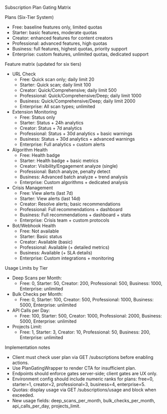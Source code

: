 Subscription Plan Gating Matrix

Plans (Six-Tier System)
- Free: baseline features only, limited quotas
- Starter: basic features, moderate quotas
- Creator: enhanced features for content creators
- Professional: advanced features, high quotas
- Business: full features, highest quotas, priority support
- Enterprise: custom features, unlimited quotas, dedicated support

Feature matrix (updated for six tiers)
- URL Check
  - Free: Quick scan only; daily limit 20
  - Starter: Quick scan; daily limit 100
  - Creator: Quick/Comprehensive; daily limit 500
  - Professional: Quick/Comprehensive/Deep; daily limit 1000
  - Business: Quick/Comprehensive/Deep; daily limit 2000
  - Enterprise: All scan types; unlimited
- Extension Monitoring
  - Free: Status only
  - Starter: Status + 24h analytics
  - Creator: Status + 7d analytics
  - Professional: Status + 30d analytics + basic warnings
  - Business: Status + 30d analytics + advanced warnings
  - Enterprise: Full analytics + custom alerts
- Algorithm Health
  - Free: Health badge
  - Starter: Health badge + basic metrics
  - Creator: Visibility/Engagement analyze (single)
  - Professional: Batch analyze, penalty detect
  - Business: Advanced batch analyze + trend analysis
  - Enterprise: Custom algorithms + dedicated analysis
- Crisis Management
  - Free: View alerts (last 7d)
  - Starter: View alerts (last 14d)
  - Creator: Resolve alerts; basic recommendations
  - Professional: Full recommendations + dashboard
  - Business: Full recommendations + dashboard + stats
  - Enterprise: Crisis team + custom protocols
- Bot/Webhook Health
  - Free: Not available
  - Starter: Basic status
  - Creator: Available (basic)
  - Professional: Available (+ detailed metrics)
  - Business: Available (+ SLA details)
  - Enterprise: Custom integrations + monitoring

Usage Limits by Tier
- Deep Scans per Month:
  - Free: 0, Starter: 50, Creator: 200, Professional: 500, Business: 1000, Enterprise: unlimited
- Bulk Checks per Month:
  - Free: 0, Starter: 100, Creator: 500, Professional: 1000, Business: 5000, Enterprise: unlimited
- API Calls per Day:
  - Free: 100, Starter: 500, Creator: 1000, Professional: 2000, Business: 5000, Enterprise: unlimited
- Projects Limit:
  - Free: 1, Starter: 3, Creator: 10, Professional: 50, Business: 200, Enterprise: unlimited

Implementation notes
- Client must check user plan via GET /subscriptions before enabling actions.
- Use PlanGatingWrapper to render CTA for insufficient plan.
- Endpoints should enforce gates server-side; client gates are UX only.
- Environment config should include numeric ranks for plans: free=0, starter=1, creator=2, professional=3, business=4, enterprise=5.
- Quotas: display usage via GET /subscriptions/usage and block when exceeded.
- New usage fields: deep_scans_per_month, bulk_checks_per_month, api_calls_per_day, projects_limit.